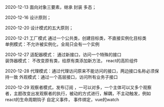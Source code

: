 2020-12-13  面向对象三要素，继承 封装 多态；

2020-12-16  设计原则；

2020-12-20  设计模式的五大原则；

2020-12-21  工厂模式 通过一个公共类，创建目标类，不直接实例化目标类  
            单例模式：不允许被实例化，全局只会有一个实例

2020-12-27  适配器模式： 通过新接口，访问一个特殊的接口   
            装饰器模式： 不改变原有类，给原有类添加新方法， react的高阶组件

2020-12-28  代理模式：通过代理访问原来不能访问的接口，两边接口名称必须保持一致
            外观模式：通过一个高层接口，访问所有业务子接口

2020-12-29   观察者模式，发布订阅 ，一可以对多，一个主体可以又多个观察者，主题改变出发观察者的执行，被动的方式进行，解耦，不主动触发，例如 react的生命周期钩子  自定义事件， 事件绑定，vue的watch
